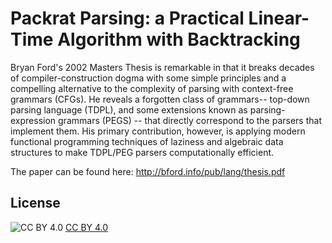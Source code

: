 # Packrat Parsing: a Practical Linear-Time Algorithm with Backtracking

Bryan Ford's 2002 Masters Thesis is remarkable in that it breaks decades of compiler-construction dogma with some simple principles and a compelling alternative to the complexity of parsing with context-free grammars (CFGs). He reveals a forgotten class of grammars-- top-down parsing language (TDPL), and some extensions known as parsing-expression grammars (PEGS) -- that directly correspond to the parsers that implement them. His primary contribution, however, is applying modern functional programming techniques of laziness and algebraic data structures to make TDPL/PEG parsers computationally efficient.

The paper can be found here: http://bford.info/pub/lang/thesis.pdf

## License

![CC BY 4.0](http://i.creativecommons.org/l/by/3.0/88x31.png) [CC BY 4.0](https://creativecommons.org/licenses/by/4.0)
